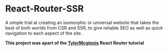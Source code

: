 # React-Router-SSR

A simple trial at creating an isomorphic or universal website that takes the best of both worlds from CSR and SSR, to give reliable SEO
as well as quick navigation to each aspect of the site.

**This project was apart of the [TylerMcginnis](https://tylermcginnis.com/) React Router  tutorial**
